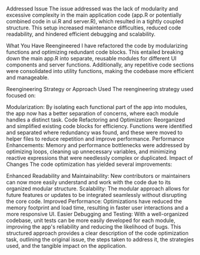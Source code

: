 Addressed Issue
The issue addressed was the lack of modularity and excessive complexity in the main application code (app.R or potentially combined code in ui.R and server.R), which resulted in a tightly coupled structure. This setup increased maintenance difficulties, reduced code readability, and hindered efficient debugging and scalability.

What You Have Reengineered
I have refactored the code by modularizing functions and optimizing redundant code blocks. This entailed breaking down the main app.R into separate, reusable modules for different UI components and server functions. Additionally, any repetitive code sections were consolidated into utility functions, making the codebase more efficient and manageable.

Reengineering Strategy or Approach Used
The reengineering strategy used focused on:

Modularization: By isolating each functional part of the app into modules, the app now has a better separation of concerns, where each module handles a distinct task.
Code Refactoring and Optimization: Reorganized and simplified existing code blocks for efficiency. Functions were identified and separated where redundancy was found, and these were moved to helper files to reduce repetition and improve performance.
Performance Enhancements: Memory and performance bottlenecks were addressed by optimizing loops, cleaning up unnecessary variables, and minimizing reactive expressions that were needlessly complex or duplicated.
Impact of Changes
The code optimization has yielded several improvements:

Enhanced Readability and Maintainability: New contributors or maintainers can now more easily understand and work with the code due to its organized modular structure.
Scalability: The modular approach allows for future features or updates to be integrated seamlessly without disrupting the core code.
Improved Performance: Optimizations have reduced the memory footprint and load time, resulting in faster user interactions and a more responsive UI.
Easier Debugging and Testing: With a well-organized codebase, unit tests can be more easily developed for each module, improving the app's reliability and reducing the likelihood of bugs.
This structured approach provides a clear description of the code optimization task, outlining the original issue, the steps taken to address it, the strategies used, and the tangible impact on the application.
